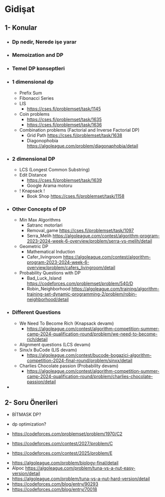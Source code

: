  # Gidişat

## 1- Konular
* ### Dp nedir, Nerede işe yarar
* ### Memoization and DP
* ### Temel DP konseptleri

* ### 1 dimensional dp
    * Prefix Sum
    * Fibonacci Series
    * LIS
        * https://cses.fi/problemset/task/1145
    * Coin problems
        * https://cses.fi/problemset/task/1635
        * https://cses.fi/problemset/task/1636
    * Combination problems (Factorial and Inverse Factorial DP)
        * Grid Path https://cses.fi/problemset/task/1638
        * Diagonophobia https://algoleague.com/problem/diagonaphobia/detail

* ### 2 dimensional DP
    * LCS (Longest Common Substring)
    * Edit Distance 
        * https://cses.fi/problemset/task/1639
        * Google Arama motoru
    * ! Knapsack !
        * Book Shop https://cses.fi/problemset/task/1158

* ### Other Concepts of DP
    * Min Max Algorithms
        * Satranc motorlari
        * Removal_game https://cses.fi/problemset/task/1097
        * Serra_Melih https://algoleague.com/contest/algorithm-program-2023-2024-week-6-overview/problem/serra-vs-melih/detail
    * Geometric DP
        * Mathematical Induction
        * Cafer_livingroom https://algoleague.com/contest/algorithm-program-2023-2024-week-6-overview/problem/cafers_livingroom/detail
    * Probability Questions with DP
        * Bad_Luck_Island https://codeforces.com/problemset/problem/540/D
        * Robin_Neighborhood https://algoleague.com/training/algorithm-training-set-dynamic-programming-2/problem/robin-neighborhood/detail

* ### Different Questions

    * We Need To Become Rich (Knapsack devamı)
        * https://algoleague.com/contest/algorithm-competition-summer-camp-2024-qualification-round/problem/we-need-to-become-rich/detail
    * Alignment questions (LCS devamı)
    * Sinx/x BuCode (LIS devamı)
        * https://algoleague.com/contest/bucode-bogazici-algorithm-competition-2024-final-round/problem/sinxx/detail
    * Charlies Chocolate passion (Probability devamı)
        * https://algoleague.com/contest/algorithm-competition-summer-camp-2024-qualification-round/problem/charlies-chocolate-passion/detail

* 
## 2- Soru Önerileri
* BİTMASK DP?

* dp optimization?


* https://codeforces.com/problemset/problem/1970/C2
* https://codeforces.com/contest/2027/problem/C

- https://codeforces.com/contest/2025/problem/E
* https://algoleague.com/problem/biology-final/detail
* Alpoc https://algoleague.com/problem/tuna-vs-a-nut-easy-version/detail
* https://algoleague.com/problem/tuna-vs-a-nut-hard-version/detail
* https://codeforces.com/blog/entry/90293
* https://codeforces.com/blog/entry/70018